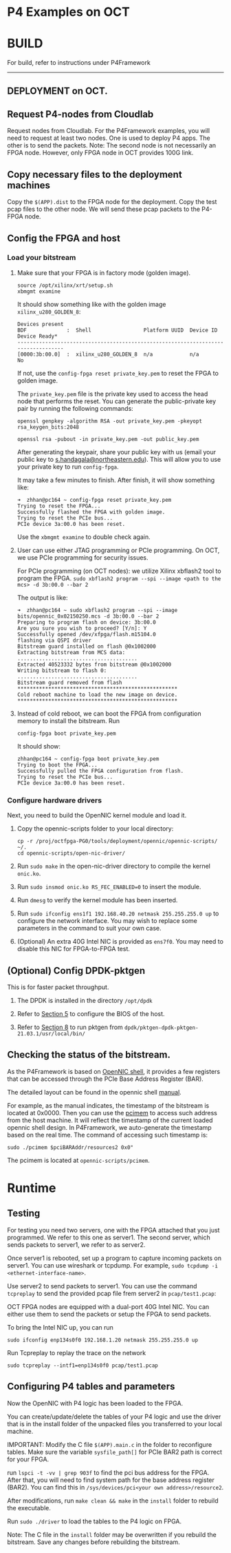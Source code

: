 # P4 Examples on OCT
# BUILD
For build, refer to instructions under P4Framework

-------------------------------------------------------------
## DEPLOYMENT on OCT.  

## Request P4-nodes from Cloudlab
Request nodes from Cloudlab. For the P4Framework examples, you will need to request at least two nodes. One is used to deploy P4 apps. The other is to send the packets. Note: The second node is not necessarily an FPGA node. However, only FPGA node in OCT provides 100G link.

## Copy necessary files to the deployment machines
Copy the `$(APP).dist` to the FPGA node for the deployment. Copy the test pcap files to the other node. We will send these pcap packets to the P4-FPGA node.


## Config the FPGA and host
### Load your bitstream
1. Make sure that your FPGA is in factory mode (golden image). 
    ```
    source /opt/xilinx/xrt/setup.sh
    xbmgmt examine
    ```
    It should show something like with the golden image `xilinx_u280_GOLDEN_8`: 
    ```
    Devices present
    BDF             :  Shell                 Platform UUID  Device ID  Device Ready*
    ----------------------------------------------------------------------------------
    [0000:3b:00.0]  :  xilinx_u280_GOLDEN_8  n/a            n/a        No
    ```
    
    If not, use the `config-fpga reset private_key.pem` to reset the FPGA to golden image.

    The `private_key.pem` file is the private key used to access the head node that performs the reset. You can generate the public-private key pair by running the following commands:

    ```
    openssl genpkey -algorithm RSA -out private_key.pem -pkeyopt rsa_keygen_bits:2048
    ```
    ```
    openssl rsa -pubout -in private_key.pem -out public_key.pem
    ``` 
    After generating the keypair, share your public key with us (email your public key to s.handagala@northeastern.edu). This will allow you to use your private key to run `config-fpga`.

   It may take a few minutes to finish. After finish, it will show something like: 
    ```
    ➜  zhhan@pc164 ~ config-fpga reset private_key.pem
    Trying to reset the FPGA...
    Successfully flashed the FPGA with golden image.
    Trying to reset the PCIe bus...
    PCIe device 3a:00.0 has been reset.
    ```
    Use the `xbmgmt examine` to double check again. 
    
1. User can use either JTAG programming or PCIe programming. On OCT, we use PCIe programming for security issues.

    For PCIe programming (on OCT nodes): we utilize Xilinx xbflash2 tool to program the FPGA. 
    `sudo xbflash2 program --spi --image <path to the mcs> -d 3b:00.0 --bar 2`

    The output is like: 
    ```
    ➜  zhhan@pc164 ~ sudo xbflash2 program --spi --image bits/opennic_0x02150250.mcs -d 3b:00.0 --bar 2
    Preparing to program flash on device: 3b:00.0
    Are you sure you wish to proceed? [Y/n]: Y
    Successfully opened /dev/xfpga/flash.m15104.0
    flashing via QSPI driver
    Bitstream guard installed on flash @0x1002000
    Extracting bitstream from MCS data:
    .......................................
    Extracted 40523332 bytes from bitstream @0x1002000
    Writing bitstream to flash 0:
    .......................................
    Bitstream guard removed from flash
    ****************************************************
    Cold reboot machine to load the new image on device.
    ****************************************************
    ```

1. Instead of cold reboot, we can boot the FPGA from configuration memory to install the bitstream. Run 
   ```
   config-fpga boot private_key.pem
   ```
   It should show:
   ```
   zhhan@pc164 ~ config-fpga boot private_key.pem
   Trying to boot the FPGA...
   Successfully pulled the FPGA configuration from flash.
   Trying to reset the PCIe bus...
   PCIe device 3a:00.0 has been reset.
   ```

### Configure hardware drivers
Next,  you need to build the OpenNIC kernel module and load it.

1. Copy the opennic-scripts folder to your local directory:

    ```
    cp -r /proj/octfpga-PG0/tools/deployment/opennic/opennic-scripts/ ~/.
    cd opennic-scripts/open-nic-driver/
    ```
1. Run `sudo make` in the open-nic-driver directory to compile the kernel `onic.ko`.

1. Run `sudo insmod onic.ko RS_FEC_ENABLED=0` to insert the module.

1. Run `dmesg` to verify the kernel module has been inserted.

1. Run `sudo ifconfig ens1f1 192.168.40.20 netmask 255.255.255.0 up` to configure the network interface. You may wish to replace some parameters in the command to suit your own case. 

1. (Optional) An extra 40G Intel NIC is provided as `ens7f0`. You may need to disable this NIC for FPGA-to-FPGA test.

## (Optional) Config DPDK-pktgen

This is for faster packet throughput. 

1. The DPDK is installed in the directory `/opt/dpdk`

1. Refer to [Section 5](https://github.com/Xilinx/open-nic-dpdk) to configure the BIOS of the host. 

1. Refer to [Section 8](https://github.com/Xilinx/open-nic-dpdk) to run pktgen from `dpdk/pktgen-dpdk-pktgen-21.03.1/usr/local/bin/` 

## Checking the status of the bitstream.

As the P4Framework is based on [OpenNIC shell](https://github.com/Xilinx/open-nic), it provides a few registers that can be accessed through the PCIe Base Address Register (BAR). 

The detailed layout can be found in the opennic shell [manual](https://github.com/Xilinx/open-nic/blob/main/OpenNIC_manual.pdf). 

For example, as the manual indicates, the timestamp of the bitstream is located at 0x0000. Then you can use the [pcimem](https://github.com/billfarrow/pcimem) to access such address from the host machine. It will reflect the timestamp of the current loaded opennic shell design. In P4Framework, we auto-generate the timestamp based on the real time. The command of accessing such timestamp is:

```
sudo ./pcimem $pciBARAddr/resources2 0x0" 
``` 

The pcimem is located at `opennic-scripts/pcimem`.




# Runtime 
## Testing

For testing you need two servers, one with the FPGA attached that you just programmed.  We refer to this one as server1.  The second server, which sends packets to server1, we refer to as server2.

Once server1 is rebooted, set up a program to capture incoming packets on server1.  You can use wireshark or tcpdump.  For example,  `sudo tcpdump -i <ethernet-interface-name>`.


Use server2 to send packets to server1. You can use the command `tcpreplay` to send the provided pcap file frem server2 in `pcap/test1.pcap`: 

OCT FPGA nodes are equipped with a dual-port 40G Intel NIC. You can either use them to send the packets or setup the FPGA to send packets. 

To bring the Intel NIC up, you can run 
```
sudo ifconfig enp134s0f0 192.168.1.20 netmask 255.255.255.0 up
```

Run Tcpreplay to replay the trace on the network

```
sudo tcpreplay --intf1=enp134s0f0 pcap/test1.pcap
```
 

## Configuring P4 tables and parameters

Now the OpenNIC with P4 logic has been loaded to the FPGA. 

You can create/update/delete the tables of your P4 logic and use the driver that is in the install folder of the unpacked files you transferred to your local machine. 

IMPORTANT: Modify the C file `$(APP).main.c` in the folder to reconfigure tables. Make sure the variable `sysfile_path[]` for PCIe BAR2 path is correct for your FPGA.

run `lspci -t -vv | grep 903f` to find the pci bus address for the FPGA. After that, you will need to find system path for the base address register (BAR2). You can find this in `/sys/devices/pci<your own address>/resource2`.

After modifications, run `make clean && make` in the `install` folder to rebuild the executable. 

Run `sudo ./driver` to load the tables to the P4 logic on FPGA.

Note: The C file in the `install` folder may be overwritten if you rebuild the bitstream.  Save any changes before rebuilding the bitstream.
